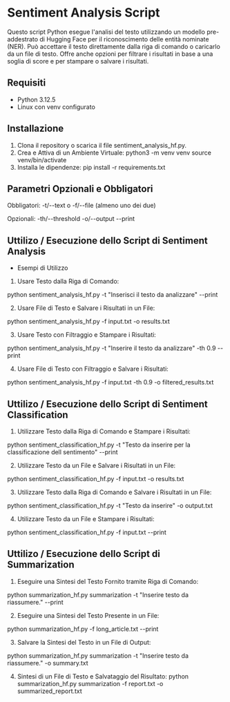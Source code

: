 # Sentiment Analysis Script

Questo script Python esegue l'analisi del testo utilizzando un modello pre-addestrato di Hugging Face per il riconoscimento delle entità nominate (NER). Può accettare il testo direttamente dalla riga di comando o caricarlo da un file di testo. Offre anche opzioni per filtrare i risultati in base a una soglia di score e per stampare o salvare i risultati.

## Requisiti

- Python 3.12.5
- Linux con venv configurato

## Installazione

1. Clona il repository o scarica il file sentiment_analysis_hf.py.
2. Crea e Attiva di un Ambiente Virtuale:
   python3 -m venv venv
   source venv/bin/activate
3. Installa le dipendenze: pip install -r requirements.txt


## Parametri Opzionali e Obbligatori

Obbligatori:
-t/--text o -f/--file (almeno uno dei due)

Opzionali:
-th/--threshold
-o/--output
--print


## Uttilizo / Esecuzione dello Script di Sentiment Analysis

- Esempi di Utilizzo

1. Usare Testo dalla Riga di Comando:

python sentiment_analysis_hf.py -t "Inserisci il testo da analizzare" --print

2. Usare File di Testo e Salvare i Risultati in un File:

python sentiment_analysis_hf.py -f input.txt -o results.txt

3. Usare Testo con Filtraggio e Stampare i Risultati:

python sentiment_analysis_hf.py -t "Inserire il testo da analizzare" -th 0.9 --print

4. Usare File di Testo con Filtraggio e Salvare i Risultati:

python sentiment_analysis_hf.py -f input.txt -th 0.9 -o filtered_results.txt


## Uttilizo / Esecuzione dello Script di Sentiment Classification

1. Utilizzare Testo dalla Riga di Comando e Stampare i Risultati:

python sentiment_classification_hf.py -t "Testo da inserire per la classificazione dell sentimento" --print

2. Utilizzare Testo da un File e Salvare i Risultati in un File:

python sentiment_classification_hf.py -f input.txt -o results.txt

3. Utilizzare Testo dalla Riga di Comando e Salvare i Risultati in un File:

python sentiment_classification_hf.py -t "Testo da inserire" -o output.txt

4. Utilizzare Testo da un File e Stampare i Risultati:

python sentiment_classification_hf.py -f input.txt --print


## Uttilizo / Esecuzione dello Script di Summarization

1. Eseguire una Sintesi del Testo Fornito tramite Riga di Comando:

python summarization_hf.py summarization -t "Inserire testo da riassumere." --print

2. Eseguire una Sintesi del Testo Presente in un File:

python summarization_hf.py -f long_article.txt --print

3. Salvare la Sintesi del Testo in un File di Output:

python summarization_hf.py summarization -t "Inserire testo da riassumere." -o summary.txt

4. Sintesi di un File di Testo e Salvataggio del Risultato:
python summarization_hf.py summarization -f report.txt -o summarized_report.txt




